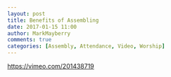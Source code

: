 ```yaml
---
layout: post
title: Benefits of Assembling
date: 2017-01-15 11:00
author: MarkMayberry
comments: true
categories: [Assembly, Attendance, Video, Worship]
---
```

https://vimeo.com/201438719
